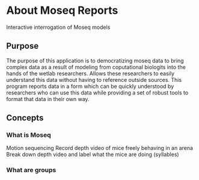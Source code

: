 # About Moseq Reports
Interactive interrogation of Moseq models
## Purpose
The purpose of this application is to democratizing moseq data to bring complex data as a result of modeling from coputational biologits into the hands of the wetlab researchers. Allows these researchers to easily understand this data without having to reference outside sources. This program reports data in a form which can be quickly understood by researchers who can use this data while providing a set of robust tools to format that data in their own way.
## Concepts
### What is Moseq
Motion sequencing
Record depth video of mice freely behaving in an arena
Break down depth video and label what the mice are doing (syllables)

### What are groups